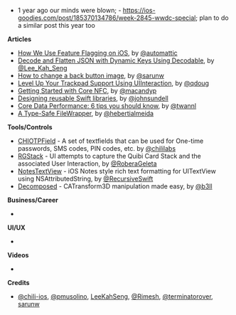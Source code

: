 - 1 year ago our minds were blown; - https://ios-goodies.com/post/185370134786/week-2845-wwdc-special; plan to do a similar post this year too

**Articles**

* [How We Use Feature Flagging on iOS](https://mobile.blog/2020/05/29/how-we-use-feature-flagging-on-ios/), by [@automattic](https://twitter.com/automattic)
* [Decode and Flatten JSON with Dynamic Keys Using Decodable](https://swiftsenpai.com/swift/decode-dynamic-keys-json/), by [@Lee_Kah_Seng](https://twitter.com/Lee_Kah_Seng)
* [How to change a back button image](https://sarunw.com/posts/how-to-change-back-button-image/), by [@sarunw](https://twitter.com/sarunw)
* [Level Up Your Trackpad Support Using UIInteraction](https://pspdfkit.com/blog/2020/level-up-your-trackpad-support-using-uiinteraction/), by [@qdoug](https://twitter.com/qdoug)
* [Getting Started with Core NFC](https://www.raywenderlich.com/9582458-getting-started-with-core-nfc), by [@macandyp](https://twitter.com/macandyp)
* [Designing reusable Swift libraries](https://www.swiftbysundell.com/articles/designing-reusable-swift-libraries/), by [@johnsundell](https://twitter.com/johnsundell)
* [Core Data Performance: 6 tips you should know](https://www.avanderlee.com/swift/core-data-performance/), by [@twannl](https://www.twitter.com/twannl)
* [A Type-Safe FileWrapper](https://heberti.com/posts/filewrapper/), by [@hebertialmeida](http://twitter.com/hebertialmeida)

**Tools/Controls**

* [CHIOTPField](https://github.com/ChiliLabs/CHIOTPField) - A set of textfields that can be used for One-time passwords, SMS codes, PIN codes, etc. by [@chililabs](https://github.com/ChiliLabs)
* [RGStack](https://github.com/terminatorover/RGStack) - UI attempts to capture the Quibi Card Stack and the associated User Interaction, by [@RoberaGeleta](https://twitter.com/RoberaGeleta)
* [NotesTextView](https://github.com/Rimesh/NotesTextView) - iOS Notes style rich text formatting for UITextView using NSAttributedString, by [@RecursiveSwift](https://twitter.com/RecursiveSwift)
* [Decomposed](https://github.com/b3ll/Decomposed) - CATransform3D manipulation made easy, by [@b3ll](https://www.twitter.com/b3ll)

**Business/Career**

*

**UI/UX**

*

**Videos**

* 

**Credits**

* [@chili-ios](https://github.com/chili-ios), [@pmusolino](https://github.com/pmusolino), [LeeKahSeng](https://github.com/LeeKahSeng), [@Rimesh](https://github.com/Rimesh), [@terminatorover](https://github.com/terminatorover), [sarunw](https://github.com/sarunw)

